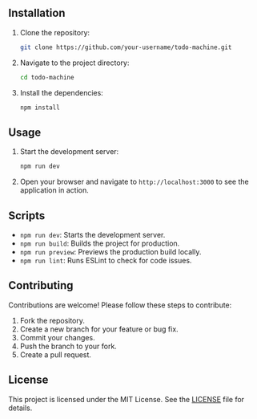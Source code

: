 ## Installation

1. Clone the repository:

   ```bash
   git clone https://github.com/your-username/todo-machine.git
   ```

2. Navigate to the project directory:

   ```bash
   cd todo-machine
   ```

3. Install the dependencies:

   ```bash
   npm install
   ```

## Usage

1. Start the development server:

   ```bash
   npm run dev
   ```

2. Open your browser and navigate to `http://localhost:3000` to see the application in action.

## Scripts

- `npm run dev`: Starts the development server.
- `npm run build`: Builds the project for production.
- `npm run preview`: Previews the production build locally.
- `npm run lint`: Runs ESLint to check for code issues.

## Contributing

Contributions are welcome! Please follow these steps to contribute:

1. Fork the repository.
2. Create a new branch for your feature or bug fix.
3. Commit your changes.
4. Push the branch to your fork.
5. Create a pull request.

## License

This project is licensed under the MIT License. See the [LICENSE](LICENSE) file for details.
